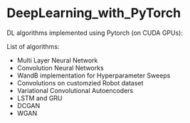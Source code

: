 # DeepLearning_with_PyTorch
DL algorithms implemented using Pytorch (on CUDA GPUs):

List of algorithms:
<ul>
<li> Multi Layer Neural Network </li>
<li> Convolution Neural Networks </li>
<li> WandB implementation for Hyperparameter Sweeps </li>
<li> Convolutions on customzied Robot dataset </li>
<li> Variational Convolutional Autoencoders </li>
<li> LSTM and GRU</li>
<li> DCGAN </li>
<li> WGAN </li>
</ul>
